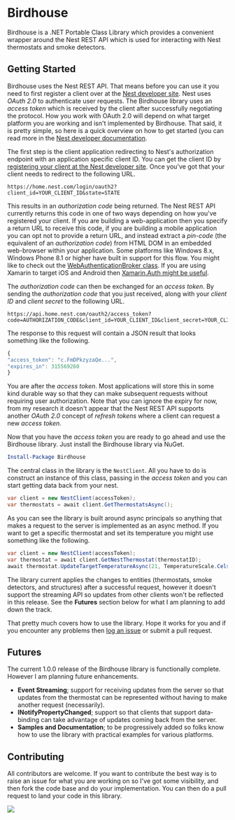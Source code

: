 # Birdhouse
Birdhouse is a .NET Portable Class Library which provides a convenient wrapper around the Nest REST API which is used for interacting with Nest thermostats and smoke detectors.

## Getting Started
Birdhouse uses the Nest REST API. That means before you can use it you need to first register a client over at the [Nest developer site](http://developer.nest.com). Nest uses *OAuth 2.0* to authenticate user requests. The Birdhouse library uses an *access token* which is received by the client after successfully negotiating the protocol. How you work with OAuth 2.0 will depend on what target platform you are working and isn't implemented by Birdhouse. That said, it is pretty simple, so here is a quick overview on how to get started (you can read more in the [Nest developer documentation](https://developer.nest.com/documentation/cloud/how-to-auth).

The first step is the client application redirecting to Nest's authorization endpoint with an application specific client ID. You can get the client ID by [registering your client at the Nest developer site](https://developer.nest.com/clients). Once you've got that your client needs to redirect to the following URL.

    https://home.nest.com/login/oauth2?client_id=YOUR_CLIENT_ID&state=STATE
  
This results in an *authorization code* being returned. The Nest REST API currently returns this code in one of two ways depending on how you've registered your client. If you are building a web-application then you specify a return URL to receive this code, if you are building a mobile application you can opt not to provide a return URL, and instead extract a *pin-code* (the equivalent of an *authorization code*) from HTML DOM in an embedded web-browser within your application. Some platforms like Windows 8.x, Windows Phone 8.1 or higher have built in support for this flow. You might like to check out the [WebAuthenticationBroker class](https://msdn.microsoft.com/en-us/library/windows/apps/windows.security.authentication.web.webauthenticationbroker.aspx). If you are using Xamarin to target iOS and Android then [Xamarin.Auth might be useful](http://components.xamarin.com/view/xamarin.auth/).

The *authorization code* can then be exchanged for an *access token*. By sending the *authorization code* that you just received, along with your *client ID* and *client secret* to the following URL.

    https://api.home.nest.com/oauth2/access_token?code=AUTHORIZATION_CODE&client_id=YOUR_CLIENT_ID&client_secret=YOUR_CLIENT_SECRET&grant_type=authorization_code

The response to this request will contain a JSON result that looks something like the following.

```javascript
{
"access_token": "c.FmDPkzyzaQe...",
"expires_in": 315569260
}
```

You are after the *access token*. Most applications will store this in some kind durable way so that they can make subsequent requests without requiring user authorization. Note that you can ignore the expiry for now, from my research it doesn't appear that the Nest REST API supports another *OAuth 2.0* concept of *refresh tokens* where a client can request a new *access token*.

Now that you have the *access token* you are ready to go ahead and use the Birdhouse library. Just install the Birdhouse library via NuGet.

```powershell
Install-Package Birdhouse
```

The central class in the library is the ```NestClient```. All you have to do is construct an instance of this class, passing in the *access token* and you can start getting data back from your nest.

```csharp
var client = new NestClient(accessToken);
var thermostats = await client.GetThermostatsAsync();
```

As you can see the library is built around async principals so anything that makes a request to the server is implemented as an async method. If you want to get a specific thermostat and set its temperature you might use something like the following.

```csharp
var client = new NestClient(accessToken);
var thermostat = await client.GetNestThermostat(thermostatID);
await thermostat.UpdateTargetTemperatureAsync(21, TemperatureScale.Celsius);
```

The library current applies the changes to entities (thermostats, smoke detectors, and structures) after a successful request, however it doesn't support the streaming API so updates from other clients won't be reflected in this release. See the **Futures** section below for what I am planning to add down the track.

That pretty much covers how to use the library. Hope it works for you and if you encounter any problems then [log an issue](https://github.com/mitchdenny/birdhouse/issues) or submit a pull request.

## Futures
The current 1.0.0 release of the Birdhouse library is functionally complete. However I am planning future enhancements.

- **Event Streaming**; support for receiving updates from the server so that updates from the thermostat can be represented without having to make another request (necessarily).
- **INotifyPropertyChanged**; support so that clients that support data-binding can take advantage of updates coming back from the server.
- **Samples and Documentation**; to be progressively added so folks know how to use the library with practical examples for various platforms.

## Contributing
All contributors are welcome. If you want to contribute the best way is to raise an issue for what you are working on so I've got some visibility, and then fork the code base and do your implementation. You can then do a pull request to land your code in this library.

![](https://mitchdenny.visualstudio.com/DefaultCollection/_apis/public/build/definitions/23bb555d-4b71-4a32-b9d0-37075e19cbfc/16/badge)
